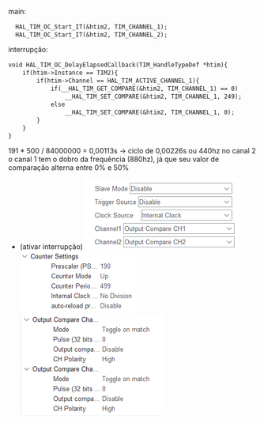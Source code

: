 main:
```
  HAL_TIM_OC_Start_IT(&htim2, TIM_CHANNEL_1);
  HAL_TIM_OC_Start_IT(&htim2, TIM_CHANNEL_2);
```

interrupção:
```
void HAL_TIM_OC_DelayElapsedCallback(TIM_HandleTypeDef *htim){
	if(htim->Instance == TIM2){
		if(htim->Channel == HAL_TIM_ACTIVE_CHANNEL_1){
			if(__HAL_TIM_GET_COMPARE(&htim2, TIM_CHANNEL_1) == 0)
				__HAL_TIM_SET_COMPARE(&htim2, TIM_CHANNEL_1, 249);
			else
				__HAL_TIM_SET_COMPARE(&htim2, TIM_CHANNEL_1, 0);
		}
	}
}
```


191 * 500 / 84000000 = 0,00113s -> ciclo de 0,00226s ou 440hz no canal 2
o canal 1 tem o dobro da frequência (880hz), já que seu valor de comparação alterna entre 0% e 50%




- (ativar interrupção)
![21](21.png)
![22](22.png)
![23](23.png)
